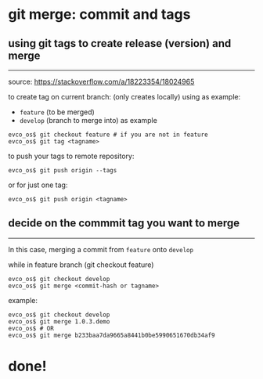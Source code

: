 # git merge: commit and tags

## using git tags to create release (version) and merge
___
source: https://stackoverflow.com/a/18223354/18024965

to create tag on current branch: (only creates locally)
using as example:
- `feature` (to be merged)
- `develop` (branch to merge into) as example

```console
evco_os$ git checkout feature # if you are not in feature
evco_os$ git tag <tagname>
```

to push your tags to remote repository:
```console
evco_os$ git push origin --tags
```

or for just one tag:
```console
evco_os$ git push origin <tagname>
```

## decide on the commmit tag you want to merge
___
In this case, merging a commit from `feature` onto `develop` 

while in feature branch (git checkout feature)
```console
evco_os$ git checkout develop
evco_os$ git merge <commit-hash or tagname>
```

example:
```console
evco_os$ git checkout develop
evco_os$ git merge 1.0.3.demo
evco_os$ # OR 
evco_os$ git merge b233baa7da9665a8441b0be5990651670db34af9
```




# done!